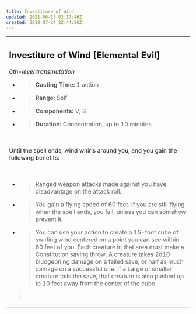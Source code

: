 ```yaml
---
title: Investiture of Wind
updated: 2021-06-13 02:17:46Z
created: 2018-07-24 22:44:26Z
---
```


<table><tbody><tr class="odd"><td><h2 id="investiture-of-wind-elemental-evil"><strong>Investiture of Wind</strong> [Elemental Evil]</h2><p><em>6th-level transmutation</em></p><ul><li><blockquote><p><strong>Casting Time:</strong> 1 action</p></blockquote></li><li><blockquote><p><strong>Range:</strong> Self</p></blockquote></li><li><blockquote><p><strong>Components:</strong> V, S</p></blockquote></li><li><blockquote><p><strong>Duration:</strong> Concentration, up to 10 minutes</p></blockquote></li></ul><p> </p><p>Until the spell ends, wind whirls around you, and you gain the following benefits:</p><p> </p><ul><li><blockquote><p>Ranged weapon attacks made against you have disadvantage on the attack roll.</p></blockquote></li><li><blockquote><p>You gain a flying speed of 60 feet. If you are still flying when the spell ends, you fall, unless you can somehow prevent it.</p></blockquote></li><li><blockquote><p>You can use your action to create a 15-foot cube of swirling wind centered on a point you can see within 60 feet of you. Each creature in that area must make a Constitution saving throw. A creature takes 2d10 bludgeoning damage on a failed save, or half as much damage on a successful one. If a Large or smaller creature fails the save, that creature is also pushed up to 10 feet away from the center of the cube.</p></blockquote></li></ul><blockquote><p> </p></blockquote></td></tr></tbody></table>